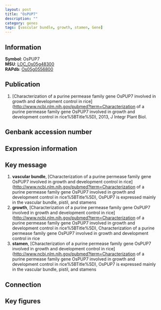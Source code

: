```yaml
---
layout: post
title: "OsPUP7"
description: ""
category: genes
tags: [vascular bundle, growth, stamen, Gene]
---
```


## Information
__Symbol__: OsPUP7  
__MSU__: [LOC_Os05g48300](http://rice.plantbiology.msu.edu/cgi-bin/ORF_infopage.cgi?orf=LOC_Os05g48300)  
__RAPdb__: [Os05g0556800](http://rapdb.dna.affrc.go.jp/viewer/gbrowse_details/irgsp1?name=Os05g0556800)  

## Publication
1. [Characterization of a purine permease family gene OsPUP7 involved in growth and development control in rice](http://www.ncbi.nlm.nih.gov/pubmed?term=Characterization of a purine permease family gene OsPUP7 involved in growth and development control in rice%5BTitle%5D), 2013, J Integr Plant Biol.

## Genbank accession number

## Expression information

## Key message
1. __vascular bundle__, [Characterization of a purine permease family gene OsPUP7 involved in growth and development control in rice](http://www.ncbi.nlm.nih.gov/pubmed?term=Characterization of a purine permease family gene OsPUP7 involved in growth and development control in rice%5BTitle%5D),  OsPUP7 is expressed mainly in the vascular bundle, pistil, and stamens
2. __growth__, [Characterization of a purine permease family gene OsPUP7 involved in growth and development control in rice](http://www.ncbi.nlm.nih.gov/pubmed?term=Characterization of a purine permease family gene OsPUP7 involved in growth and development control in rice%5BTitle%5D), Characterization of a purine permease family gene OsPUP7 involved in growth and development control in rice
3. __stamen__, [Characterization of a purine permease family gene OsPUP7 involved in growth and development control in rice](http://www.ncbi.nlm.nih.gov/pubmed?term=Characterization of a purine permease family gene OsPUP7 involved in growth and development control in rice%5BTitle%5D),  OsPUP7 is expressed mainly in the vascular bundle, pistil, and stamens

## Connection

## Key figures


